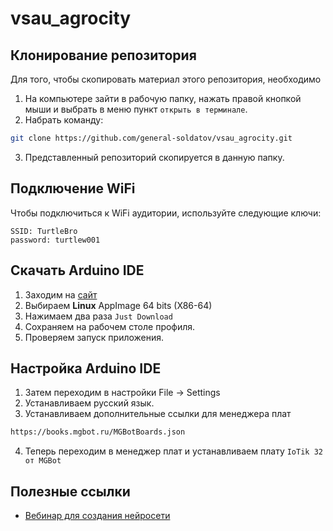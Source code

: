 # vsau_agrocity

## Клонирование репозитория
Для того, чтобы скопировать материал этого репозитория, необходимо 
1. На компьютере зайти в рабочую папку, нажать правой кнопкой мыши и выбрать в меню пункт `открыть в терминале`.
2. Набрать команду:
  ```bash
git clone https://github.com/general-soldatov/vsau_agrocity.git
```
3. Представленный репозиторий скопируется в данную папку.

## Подключение WiFi
Чтобы подключиться к WiFi аудитории, используйте следующие ключи:
```
SSID: TurtleBro
password: turtlew001
```
## Скачать Arduino IDE
1. Заходим на [сайт](https://www.arduino.cc/en/software/#ide)
2. Выбираем **Linux** AppImage 64 bits (X86-64)
3. Нажимаем два раза `Just Download`
4. Сохраняем на рабочем столе профиля.
5. Проверяем запуск приложения.

## Настройка Arduino IDE
1. Затем переходим в настройки File -> Settings
2. Устанавливаем русский язык.
3. Устанавливаем дополнительные ссылки для менеджера плат 
```bash
https://books.mgbot.ru/MGBotBoards.json
```
4. Теперь переходим в менеджер плат и устанавливаем плату `IoTik 32 от MGBot`

## Полезные ссылки
* [Вебинар для создания нейросети](https://disk.yandex.ru/i/zk8tTPONfVNkHg)

